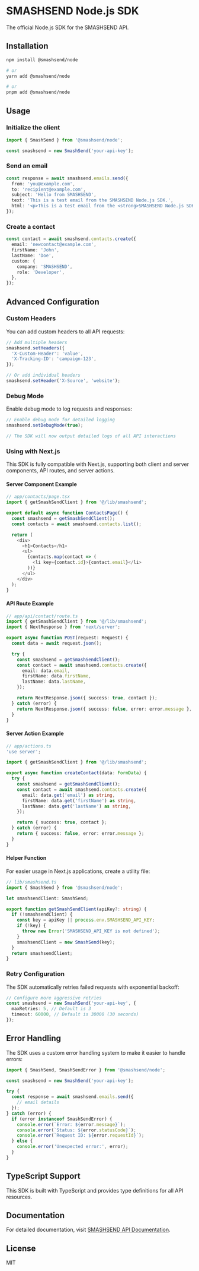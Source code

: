# SMASHSEND Node.js SDK

The official Node.js SDK for the SMASHSEND API.

## Installation

```bash
npm install @smashsend/node

# or
yarn add @smashsend/node

# or
pnpm add @smashsend/node
```

## Usage

### Initialize the client

```typescript
import { SmashSend } from '@smashsend/node';

const smashsend = new SmashSend('your-api-key');
```

### Send an email

```typescript
const response = await smashsend.emails.send({
  from: 'you@example.com',
  to: 'recipient@example.com',
  subject: 'Hello from SMASHSEND',
  text: 'This is a test email from the SMASHSEND Node.js SDK.',
  html: '<p>This is a test email from the <strong>SMASHSEND Node.js SDK</strong>...</p>',
});
```

### Create a contact

```typescript
const contact = await smashsend.contacts.create({
  email: 'newcontact@example.com',
  firstName: 'John',
  lastName: 'Doe',
  custom: {
    company: 'SMASHSEND',
    role: 'Developer',
  },
});
```

## Advanced Configuration

### Custom Headers

You can add custom headers to all API requests:

```typescript
// Add multiple headers
smashsend.setHeaders({
  'X-Custom-Header': 'value',
  'X-Tracking-ID': 'campaign-123',
});

// Or add individual headers
smashsend.setHeader('X-Source', 'website');
```

### Debug Mode

Enable debug mode to log requests and responses:

```typescript
// Enable debug mode for detailed logging
smashsend.setDebugMode(true);

// The SDK will now output detailed logs of all API interactions
```

### Using with Next.js

This SDK is fully compatible with Next.js, supporting both client and server components, API routes, and server actions.

#### Server Component Example

```typescript
// app/contacts/page.tsx
import { getSmashSendClient } from '@/lib/smashsend';

export default async function ContactsPage() {
  const smashsend = getSmashSendClient();
  const contacts = await smashsend.contacts.list();

  return (
    <div>
      <h1>Contacts</h1>
      <ul>
        {contacts.map(contact => (
          <li key={contact.id}>{contact.email}</li>
        ))}
      </ul>
    </div>
  );
}
```

#### API Route Example

```typescript
// app/api/contact/route.ts
import { getSmashSendClient } from '@/lib/smashsend';
import { NextResponse } from 'next/server';

export async function POST(request: Request) {
  const data = await request.json();

  try {
    const smashsend = getSmashSendClient();
    const contact = await smashsend.contacts.create({
      email: data.email,
      firstName: data.firstName,
      lastName: data.lastName,
    });

    return NextResponse.json({ success: true, contact });
  } catch (error) {
    return NextResponse.json({ success: false, error: error.message }, { status: 400 });
  }
}
```

#### Server Action Example

```typescript
// app/actions.ts
'use server';

import { getSmashSendClient } from '@/lib/smashsend';

export async function createContact(data: FormData) {
  try {
    const smashsend = getSmashSendClient();
    const contact = await smashsend.contacts.create({
      email: data.get('email') as string,
      firstName: data.get('firstName') as string,
      lastName: data.get('lastName') as string,
    });

    return { success: true, contact };
  } catch (error) {
    return { success: false, error: error.message };
  }
}
```

#### Helper Function

For easier usage in Next.js applications, create a utility file:

```typescript
// lib/smashsend.ts
import { SmashSend } from '@smashsend/node';

let smashsendClient: SmashSend;

export function getSmashSendClient(apiKey?: string) {
  if (!smashsendClient) {
    const key = apiKey || process.env.SMASHSEND_API_KEY;
    if (!key) {
      throw new Error('SMASHSEND_API_KEY is not defined');
    }
    smashsendClient = new SmashSend(key);
  }
  return smashsendClient;
}
```

### Retry Configuration

The SDK automatically retries failed requests with exponential backoff:

```typescript
// Configure more aggressive retries
const smashsend = new SmashSend('your-api-key', {
  maxRetries: 5, // Default is 3
  timeout: 60000, // Default is 30000 (30 seconds)
});
```

## Error Handling

The SDK uses a custom error handling system to make it easier to handle errors:

```typescript
import { SmashSend, SmashSendError } from '@smashsend/node';

const smashsend = new SmashSend('your-api-key');

try {
  const response = await smashsend.emails.send({
    // email details
  });
} catch (error) {
  if (error instanceof SmashSendError) {
    console.error(`Error: ${error.message}`);
    console.error(`Status: ${error.statusCode}`);
    console.error(`Request ID: ${error.requestId}`);
  } else {
    console.error('Unexpected error:', error);
  }
}
```

## TypeScript Support

This SDK is built with TypeScript and provides type definitions for all API resources.

## Documentation

For detailed documentation, visit [SMASHSEND API Documentation](https://smashsend.com/docs/api).

## License

MIT
